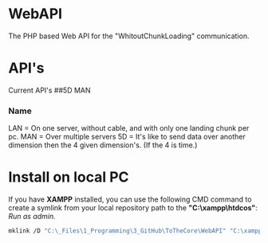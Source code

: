 # WebAPI
The PHP based Web API for the "WhitoutChunkLoading" communication.

# API's
Current API's
##5D MAN

### Name 
LAN = On one server, without cable, and with only one landing chunk per pc.
MAN = Over multiple servers
5D = It's like to send data over another dimension then the 4 given dimension's. (If the 4 is time.)

# Install on local PC
If you have **XAMPP** installed, you can use the following CMD command to create a symlink from your local repository path to the **"C:\xampp\htdcos\"**:
_Run as admin._
```bash
mklink /D "C:\_Files\1_Programming\3_GitHub\ToTheCore\WebAPI" "C:\xampp\htdocs\Github\ToTheCore\WebAPI"
```


